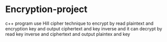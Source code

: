 # Encryption-project
c++ program use Hill cipher technique to encrypt by read plaintext and encryption key and output ciphertext and key inverse
and it can decrypt by read key inverse and ciphertext and output plaintex and key
